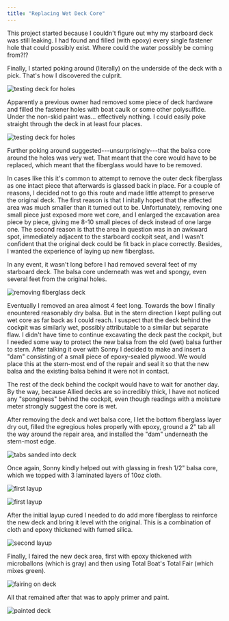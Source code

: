 ```yaml
---
title: "Replacing Wet Deck Core"
---
```


This project started because I couldn't figure out why my starboard deck was still leaking. I had found and filled (with epoxy) every single
fastener hole that could possibly exist. Where could the water possibly be coming from?!?

Finally, I started poking around (literally) on the underside of the deck with a pick. That's how I discovered the culprit.

![testing deck for holes](images/recore/pick1-web.jpg "I started by probing the underside of the deck with a pick. Multiple spots where the pick went straight through")

Apparently a previous owner had removed some piece of deck hardware and filled the fastener holes with boat caulk or some other polysulfide.
Under the non-skid paint was... effectively nothing. I could easily poke straight through the deck in at least four places.

![testing deck for holes](images/recore/pick2-web.jpg "Yeah, this is not supposed to happen...")

Further poking around suggested---unsurprisingly---that the balsa core around the holes was very wet. That meant that the core would have to be replaced,
which meant that the fiberglass would have to be removed.

In cases like this it's common to attempt to remove the outer deck fiberglass as one intact piece that afterwards is glassed back in place. 
For a couple of reasons, I decided not to go this route and made little attempt to preserve the original deck. The first reason is that I initally hoped that the affected
area was much smaller than it turned out to be. Unfortunately, removing one small piece just exposed more wet core, and I enlarged the excavation area piece by piece,
giving me 8-10 small pieces of deck instead of one large one. The second reason is that the area in question was in an awkward spot, immediately
adjacent to the starboard cockpit seat, and I wasn't confident that the original deck could be fit back in place correctly.
Besides, I wanted the experience of laying up new fiberglass.

In any event, it wasn't long before I had removed several feet of my starboard deck. The balsa core underneath was wet and spongy, even several feet
from the original holes.

![removing fiberglass deck](images/recore/deck-removal-web.jpg "Cutting and removing the fiberglass deck to expose the balsa core, which was completely waterlogged")

Eventually I removed an area almost 4 feet long. Towards the bow I finally enountered reasonably dry balsa. But in the stern direction I
kept pulling out wet core as far back as I could reach. I suspect that the deck behind the cockpit was similarly wet, possibly attributable to a similar but separate flaw.
I didn't have time to continue excavating the deck past the cockpit, but I needed some way to protect the new balsa from the old (wet) balsa further
to stern. After talking it over with Sonny I decided to make and insert a "dam" consisting of a small piece of epoxy-sealed plywood. We would
place this at the stern-most end of the repair and seal it so that the new balsa and the existing balsa behind it were not in contact.

The rest of the deck behind the cockpit would have to wait for another day. By the way, because Allied decks are so
incredibly thick, I have not noticed any "sponginess" behind the cockpit, even though readings with a moisture meter strongly
suggest the core is wet.

After removing the deck and wet balsa core, I let the bottom fiberglass layer dry out, filled the egregious holes
properly with epoxy, ground a 2" tab all the way around the repair area, and installed the "dam" underneath the stern-most edge.

![tabs sanded into deck](images/recore/tabs-web.jpg "Here, all wet core has been removed, the bottom fiberglass allowed to dry and holes filled with thickened epoxy")

Once again, Sonny kindly helped out with glassing in fresh 1/2" balsa core, which we topped with 3 laminated layers of 10oz cloth.

![first layup](images/recore/first-layup1-web.jpg "Here's Sonny wetting out fresh balsa core before adding cloth")

![first layup](images/recore/first-layup2-web.jpg "Balsa core covered with 3 layers of 10oz cloth")

After the initial layup cured I needed to do add more fiberglass to reinforce the new deck and bring it level with the
original. This is a combination of cloth and epoxy thickened with fumed silica.

![second layup](images/recore/second-layup-web.jpg "Additional glass to add thickness and strength; two more layers of cloth followed by thickened epoxy")

Finally, I faired the new deck area, first with epoxy thickened with microballons (which is gray) and then using Total
Boat's Total Fair (which mixes green).

![fairing on deck](images/recore/fairing-web.jpg "Final deck surface, faired first with epoxy and microballoons and then using Total Fair")

All that remained after that was to apply primer and paint.

![painted deck](images/recore/recore-painted-web.jpg "And finally finished with primer and three coats of a topcoat paint")
